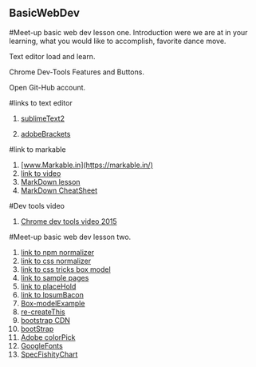 ## BasicWebDev
#Meet-up basic web dev lesson one.
Introduction were we are at in your learning, what you would like to accomplish, favorite dance move.

Text editor load and learn.

Chrome Dev-Tools Features and Buttons.

Open Git-Hub account.


#links to text editor


1.  [sublimeText2](http://www.sublimetext.com/2)

2.  [adobeBrackets](http://brackets.io/)


#link to markable 


1.  [www.Markable.in](https://markable.in/)
2.  [link to video](https://www.youtube.com/watch?v=HndN6P9ke6U)
3.  [MarkDown lesson](http://markdowntutorial.com/lesson/1/)
4.  [MarkDown CheatSheet](https://github.com/adam-p/markdown-here/wiki/Markdown-Cheatsheet#lists)

#Dev tools video

1.  [Chrome dev tools video 2015](https://developers.google.com/web/tools/chrome-devtools/)

#Meet-up basic web dev lesson two.


1.  [link to npm normalizer](http://necolas.github.io/normalize.css/)
2.  [link to css normalizer](http://meyerweb.com/eric/tools/css/reset/)
3.  [link to css tricks box model](https://css-tricks.com/the-css-box-model/)
4.  [link to sample pages](http://assignments.udacity-extras.appspot.com/courses/html-css/index.html)
5.  [link to placeHold](https://placehold.it/)
6.  [link to IpsumBacon](http://baconipsum.com/)
7.  [Box-modelExample](http://assignments.udacity-extras.appspot.com/courses/html-css/samples/box-model.html)
8.  [re-createThis](http://assignments.udacity-extras.appspot.com/courses/html-css/img/mock1-fav-app.pdf)
9.  [bootstrap CDN](http://assignments.udacity-extras.appspot.com/courses/html-css/img/mock1-fav-app.pdf)
10. [bootStrap](http://getbootstrap.com/)
11. [Adobe colorPick](https://color.adobe.com/create/color-wheel/)
12. [GoogleFonts](https://www.google.com/fonts)
13. [SpecFishityChart](http://www.standardista.com/css3/css-specificity/)


